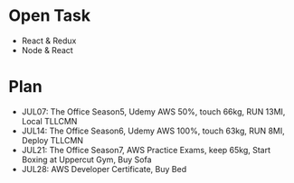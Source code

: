 # Open Task
* React & Redux
* Node & React

# Plan
* JUL07: The Office Season5, Udemy AWS 50%, touch 66kg, RUN 13MI, Local TLLCMN
* JUL14: The Office Season6, Udemy AWS 100%, touch 63kg, RUN 8MI, Deploy TLLCMN
* JUL21: The Office Season7, AWS Practice Exams, keep 65kg, Start Boxing at Uppercut Gym, Buy Sofa
* JUL28: AWS Developer Certificate, Buy Bed
